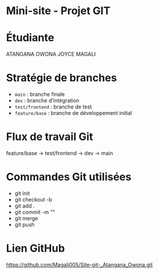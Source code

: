 # Mini-site - Projet GIT

# Étudiante
ATANGANA OWONA JOYCE MAGALI


# Stratégie de branches
- `main` : branche finale
- `dev` : branche d’intégration
- `test/frontend` : branche de test
- `feature/base` : branche de développement initial

# Flux de travail Git
feature/base → test/frontend → dev → main

# Commandes Git utilisées
- git init
- git checkout -b
- git add .
- git commit -m ""
- git merge
- git push

#  Lien GitHub
https://github.com/Magali005/Site-git-_Atangana_Owona.git
